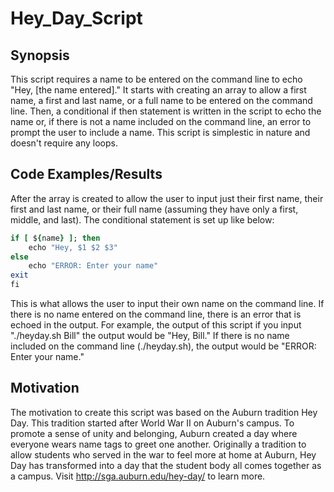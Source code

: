 # Hey_Day_Script
## Synopsis
This script requires a name to be entered on the command line to echo "Hey, [the name entered]." It starts with creating an array to allow a first name, a first and last name, or a full name to be entered on the command line. Then, a conditional if then statement is written in the script to echo the name or, if there is not a name included on the command line, an error to prompt the user to include a name. This script is simplestic in nature and doesn't require any loops.  
## Code Examples/Results
After the array is created to allow the user to input just their first name, their first and last name, or their full name (assuming they have only a first, middle, and last). The conditional statement is set up like below:   
```ruby
if [ ${name} ]; then
    echo "Hey, $1 $2 $3"
else
    echo "ERROR: Enter your name"
exit
fi
```
This is what allows the user to input their own name on the command line. If there is no name entered on the command line, there is an error that is echoed in the output. For example, the output of this script if you input "./heyday.sh Bill" the output would be "Hey, Bill." If there is no name included on the command line (./heyday.sh), the output would be "ERROR: Enter your name."
## Motivation
The motivation to create this script was based on the Auburn tradition Hey Day. This tradition started after World War II on Auburn's campus. To promote a sense of unity and belonging, Auburn created a day where everyone wears name tags to greet one another. Originally a tradition to allow students who served in the war to feel more at home at Auburn, Hey Day has transformed into a day that the student body all comes together as a campus. Visit http://sga.auburn.edu/hey-day/ to learn more.

